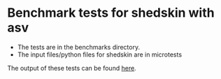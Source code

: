 Benchmark tests for shedskin with asv
=====================================

* The tests are in the benchmarks directory.
* The input files/python files for shedskin are in microtests


The output of these tests can be found [here](http://shedskin.github.io/shedskin-benchmarks/).
